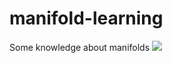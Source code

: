 # manifold-learning
Some knowledge about manifolds
![](https://upload.wikimedia.org/wikipedia/commons/thumb/a/a4/BBH_gravitational_lensing_of_gw150914.webm/266px--BBH_gravitational_lensing_of_gw150914.webm.jpg)
